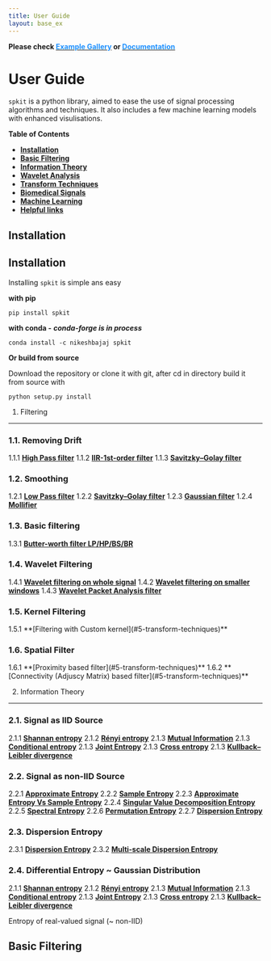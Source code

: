 ```yaml
---
title: User Guide
layout: base_ex
---
```


<div id="index-grid-full" class="section group">
  <div class="index-paragraph docutils container"><p> <strong> Please check <a href="https://spkit.github.io/guide" target="_blank"><font color="DodgerBlue">Example Gallery</font></a> or <a href="https://spkit.readthedocs.io/en/latest/" target="_blank"><font color="DodgerBlue">Documentation</font></a></strong></p></div>
</div>


# User Guide

`spkit` is a python library, aimed to ease the use of signal processing algorithms and techniques. It also includes a few machine learning models with enhanced visulisations.


**Table of Contents**
* **[Installation](#1-install)**
* **[Basic Filtering](#2-filtering)**
* **[Information Theory](#3-informtion-theory)**
* **[Wavelet Analysis](#4-wavelet-analysis)**
* **[Transform Techniques](#5-transform-techniques)**
* **[Biomedical Signals](#6-biomedical)**
* **[Machine Learning](#7-machine-learning)**
* **[Helpful links](#8-links)**



Installation
------------

<h2 id="1-install">Installation</h2>

Installing `spkit` is simple ans easy

**with pip**

```console
pip install spkit
```

**with conda -** ***conda-forge is in process***

```console
conda install -c nikeshbajaj spkit
```


**Or build from source**

Download the repository or clone it with git, after cd in directory build it from source with 

```console
python setup.py install
```



1. Filtering
------------

<h3 id="1-1-removing-drift">1.1. Removing Drift</h3>

1.1.1  **[High Pass filter](#1-install)**
1.1.2  **[IIR-1st-order filter](#2-filtering)**
1.1.3  **[Savitzky–Golay filter](#3-informtion-theory)**

<h3 id="1-2-smoothing">1.2. Smoothing</h3>

1.2.1  **[Low Pass filter](#4-wavelet-analysis)**
1.2.2  **[Savitzky–Golay filter](#5-transform-techniques)**
1.2.3  **[Gaussian filter](#6-biomedical)**
1.2.4  **[Mollifier](#7-machine-learning)**

<h3 id="1-install">1.3. Basic filtering</h3>

1.3.1  **[Butter-worth filter LP/HP/BS/BR](#4-wavelet-analysis)**

<h3 id="1-install">1.4. Wavelet Filtering</h3>

1.4.1  **[Wavelet filtering on whole signal](#5-transform-techniques)**
1.4.2  **[Wavelet filtering on smaller windows](#6-biomedical)**
1.4.3  **[Wavelet Packet Analysis filter](#7-machine-learning)**


<h3 id="1-install">1.5. Kernel Filtering</h3>
1.5.1  **[Filtering with Custom kernel](#5-transform-techniques)**

<h3 id="1-install">1.6. Spatial Filter</h3>
1.6.1  **[Proximity based filter](#5-transform-techniques)**
1.6.2  **[Connectivity (Adjuscy Matrix) based filter](#5-transform-techniques)**


2. Information Theory 
---------------------

<h3 id="1-1-removing-drift">2.1. Signal as IID Source</h3>

2.1.1  **[Shannan entropy](#1-install)**
2.1.2  **[Rényi entropy](#2-filtering)**
2.1.3  **[Mutual Information](#3-informtion-theory)**
2.1.3  **[Conditional entropy](#3-informtion-theory)**
2.1.3  **[Joint Entropy](#3-informtion-theory)**
2.1.3  **[Cross entropy](#3-informtion-theory)**
2.1.3  **[Kullback–Leibler divergence](#3-informtion-theory)**

<h3 id="1-1-removing-drift">2.2. Signal as non-IID Source</h3>

2.2.1  **[Approximate Entropy](#1-install)**
2.2.2  **[Sample Entropy](#2-filtering)**
2.2.3  **[Approximate Entropy Vs Sample Entropy](#3-informtion-theory)**
2.2.4  **[Singular Value Decomposition Entropy](#3-informtion-theory)**
2.2.5  **[Spectral Entropy](#3-informtion-theory)**
2.2.6  **[Permutation Entropy](#3-informtion-theory)**
2.2.7  **[Dispersion Entropy](#3-informtion-theory)**

<h3 id="1-1-removing-drift">2.3. Dispersion Entropy</h3>

2.3.1  **[Dispersion Entropy](#1-install)**
2.3.2  **[Multi-scale Dispersion Entropy](#1-install)**


<h3 id="1-1-removing-drift">2.4. Differential Entropy ~ Gaussian Distribution</h3>

2.1.1  **[Shannan entropy](#1-install)**
2.1.2  **[Rényi entropy](#2-filtering)**
2.1.3  **[Mutual Information](#3-informtion-theory)**
2.1.3  **[Conditional entropy](#3-informtion-theory)**
2.1.3  **[Joint Entropy](#3-informtion-theory)**
2.1.3  **[Cross entropy](#3-informtion-theory)**
2.1.3  **[Kullback–Leibler divergence](#3-informtion-theory)**
















Entropy of real-valued signal (~ non-IID)
<h2 class="no-bg" id="2-filtering">Basic Filtering</h2>














